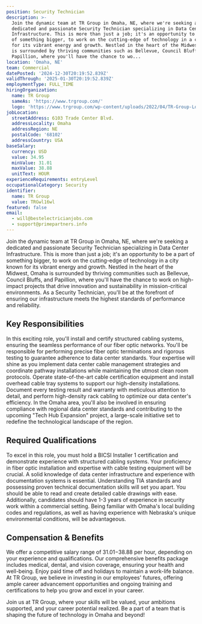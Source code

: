 ```yaml
---
position: Security Technician
description: >-
  Join the dynamic team at TR Group in Omaha, NE, where we're seeking a
  dedicated and passionate Security Technician specializing in Data Center
  Infrastructure. This is more than just a job; it's an opportunity to be a part
  of something bigger, to work on the cutting-edge of technology in a city known
  for its vibrant energy and growth. Nestled in the heart of the Midwest, Omaha
  is surrounded by thriving communities such as Bellevue, Council Bluffs, and
  Papillion, where you'll have the chance to wo...
location: 'Omaha, NE'
team: Commercial
datePosted: '2024-12-30T20:19:52.839Z'
validThrough: '2025-01-30T20:19:52.839Z'
employmentType: FULL_TIME
hiringOrganization:
  name: TR Group
  sameAs: 'https://www.trgroup.com/'
  logo: 'https://www.trgroup.com/wp-content/uploads/2022/04/TR-Group-Logo.png'
jobLocation:
  streetAddress: 6103 Trade Center Blvd.
  addressLocality: Omaha
  addressRegion: NE
  postalCode: '68102'
  addressCountry: USA
baseSalary:
  currency: USD
  value: 34.95
  minValue: 31.01
  maxValue: 38.88
  unitText: HOUR
experienceRequirements: entryLevel
occupationalCategory: Security
identifier:
  name: TR Group
  value: TRGwl16wl
featured: false
email:
  - will@bestelectricianjobs.com
  - support@primepartners.info
---
```




Join the dynamic team at TR Group in Omaha, NE, where we're seeking a dedicated and passionate Security Technician specializing in Data Center Infrastructure. This is more than just a job; it's an opportunity to be a part of something bigger, to work on the cutting-edge of technology in a city known for its vibrant energy and growth. Nestled in the heart of the Midwest, Omaha is surrounded by thriving communities such as Bellevue, Council Bluffs, and Papillion, where you'll have the chance to work on high-impact projects that drive innovation and sustainability in mission-critical environments. As a Security Technician, you'll be at the forefront of ensuring our infrastructure meets the highest standards of performance and reliability.

## Key Responsibilities
In this exciting role, you'll install and certify structured cabling systems, ensuring the seamless performance of our fiber optic networks. You'll be responsible for performing precise fiber optic terminations and rigorous testing to guarantee adherence to data center standards. Your expertise will shine as you implement data center cable management strategies and coordinate pathway installations while maintaining the utmost clean room protocols. Operate state-of-the-art cable certification equipment and install overhead cable tray systems to support our high-density installations. Document every testing result and warranty with meticulous attention to detail, and perform high-density rack cabling to optimize our data center's efficiency. In the Omaha area, you'll also be involved in ensuring compliance with regional data center standards and contributing to the upcoming "Tech Hub Expansion" project, a large-scale initiative set to redefine the technological landscape of the region.

## Required Qualifications
To excel in this role, you must hold a BICSI Installer 1 certification and demonstrate experience with structured cabling systems. Your proficiency in fiber optic installation and expertise with cable testing equipment will be crucial. A solid knowledge of data center infrastructure and experience with documentation systems is essential. Understanding TIA standards and possessing proven technical documentation skills will set you apart. You should be able to read and create detailed cable drawings with ease. Additionally, candidates should have 1-3 years of experience in security work within a commercial setting. Being familiar with Omaha's local building codes and regulations, as well as having experience with Nebraska's unique environmental conditions, will be advantageous.

## Compensation & Benefits
We offer a competitive salary range of $31.01-$38.88 per hour, depending on your experience and qualifications. Our comprehensive benefits package includes medical, dental, and vision coverage, ensuring your health and well-being. Enjoy paid time off and holidays to maintain a work-life balance. At TR Group, we believe in investing in our employees' futures, offering ample career advancement opportunities and ongoing training and certifications to help you grow and excel in your career.

Join us at TR Group, where your skills will be valued, your ambitions supported, and your career potential realized. Be a part of a team that is shaping the future of technology in Omaha and beyond!
